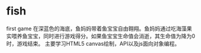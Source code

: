 # fish
first game
在深蓝色的海底，鱼妈妈带着鱼宝宝自由翱翔。鱼妈妈通过吃海藻果实喂养鱼宝宝，同时进行游戏得分。如果鱼宝宝生命值会消逝，其生命值为降为0时，游戏结束。
主要学习HTML5 canvas绘制，API以及js面向对象编程。
